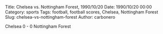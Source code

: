 Title: Chelsea vs. Nottingham Forest, 1990/10/20
Date: 1990/10/20 00:00
Category: sports
Tags: football, football scores, Chelsea, Nottingham Forest
Slug: chelsea-vs-nottingham-forest
Author: carbonero


Chelsea 0 - 0 Nottingham Forest
